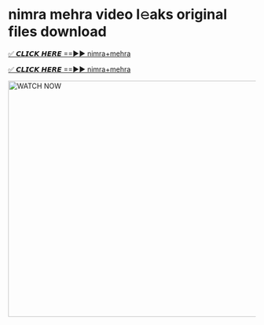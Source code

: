 # nimra mehra video l𝚎aks original files download

<p><a href="https://mediafirer.com/nimra+mehra&ref=titik" rel="nofollow">✅ 𝘾𝙇𝙄𝘾𝙆 𝙃𝙀𝙍𝙀 ==►► nimra+mehra</a></p>

<p><a href="https://mediafirer.com/nimra+mehra&ref=titik" rel="nofollow">✅ 𝘾𝙇𝙄𝘾𝙆 𝙃𝙀𝙍𝙀 ==►► nimra+mehra</a></p>

<p><a rel="nofollow" title="WATCH NOW" href="https://mediafirer.com/nimra+mehra&ref=titik"><img border="nimra+mehra" height="480" width="854" title="WATCH NOW" alt="WATCH NOW" src="https://i.imgur.com/WiGg2rx.gif"></a></p>